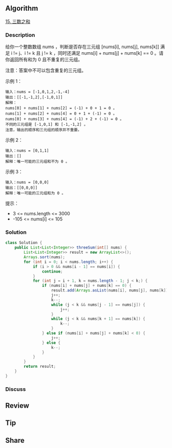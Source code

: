 ## Algorithm

[15. 三数之和](https://leetcode.cn/problems/3sum/description/?envType=study-plan-v2&envId=top-100-liked)

### Description

给你一个整数数组 nums ，判断是否存在三元组 [nums[i], nums[j], nums[k]] 满足 i != j、i != k 且 j != k ，同时还满足 nums[i] + nums[j] + nums[k] == 0 。请你返回所有和为 0 且不重复的三元组。

注意：答案中不可以包含重复的三元组。

示例 1：

```
输入：nums = [-1,0,1,2,-1,-4]
输出：[[-1,-1,2],[-1,0,1]]
解释：
nums[0] + nums[1] + nums[2] = (-1) + 0 + 1 = 0 。
nums[1] + nums[2] + nums[4] = 0 + 1 + (-1) = 0 。
nums[0] + nums[3] + nums[4] = (-1) + 2 + (-1) = 0 。
不同的三元组是 [-1,0,1] 和 [-1,-1,2] 。
注意，输出的顺序和三元组的顺序并不重要。
```

示例 2：

```
输入：nums = [0,1,1]
输出：[]
解释：唯一可能的三元组和不为 0 。
```

示例 3：

```
输入：nums = [0,0,0]
输出：[[0,0,0]]
解释：唯一可能的三元组和为 0 。
``` 

提示：

- 3 <= nums.length <= 3000
- -105 <= nums[i] <= 105

### Solution

```java 
class Solution {
    public List<List<Integer>> threeSum(int[] nums) {
        List<List<Integer>> result = new ArrayList<>();
        Arrays.sort(nums);
        for (int i = 0; i < nums.length; i++) {
            if (i > 0 && nums[i - 1] == nums[i]) {
                continue;
            }
            for (int j = i + 1, k = nums.length - 1; j < k;) {
                if (nums[i] + nums[j] + nums[k] == 0) {
                    result.add(Arrays.asList(nums[i], nums[j], nums[k]));
                    j++;
                    k--;
                    while (j < k && nums[j - 1] == nums[j]) {
                        j++;
                    }
                    while (j < k && nums[k + 1] == nums[k]) {
                        k--;
                    }
                } else if (nums[i] + nums[j] + nums[k] < 0) {
                    j++;
                } else {
                    k--;
                }
            }
        }
        return result;
    }
}
```

### Discuss

## Review


## Tip


## Share
